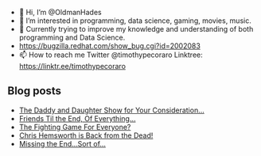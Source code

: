 - 👋 Hi, I’m @OldmanHades
- 👀 I’m interested in programming, data science, gaming, movies, music.
- 🌱 Currently trying to improve my knowledge and understanding of both programming and Data Science.
- https://bugzilla.redhat.com/show_bug.cgi?id=2002083
- 📫 How to reach me Twitter @timothypecoraro
Linktree: https://linktr.ee/timothypecoraro

## Blog posts
<!-- BLOG-POST-LIST:START -->
- [The Daddy and Daughter Show for Your Consideration…](https://medium.com/@timothypecoraro/the-daddy-and-daughter-show-for-your-consideration-a681dccdad7?source=rss-5097f5c9b801------2)
- [Friends Til the End, Of Everything…](https://medium.com/@timothypecoraro/friends-til-the-end-of-everything-fef276ee46ba?source=rss-5097f5c9b801------2)
- [The Fighting Game For Everyone?](https://medium.com/@timothypecoraro/the-fighting-game-for-everyone-d8d0e10b06f8?source=rss-5097f5c9b801------2)
- [Chris Hemsworth is Back from the Dead!](https://medium.com/@timothypecoraro/chris-hemsworth-is-back-from-the-dead-5a14a984312b?source=rss-5097f5c9b801------2)
- [Missing the End…Sort of…](https://medium.com/@timothypecoraro/missing-the-end-sort-of-1963c9db01c6?source=rss-5097f5c9b801------2)
<!-- BLOG-POST-LIST:END -->
